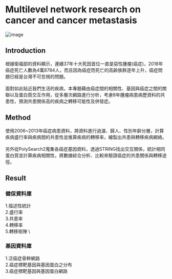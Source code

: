 # Multilevel network research on cancer and cancer metastasis
![image](https://user-images.githubusercontent.com/46376313/181745419-509c5ea7-b831-47b8-b93c-9199413561e7.png)
## Introduction
根據衛福部的資料顯示，連續37年十大死因首位一直是惡性腫瘤(癌症)，2018年癌症死亡人數為4萬8784人，而且因為癌症而死亡的高齡族群逐年上升，癌症問題已經是台灣不可忽視的問題。\
\
面對如此貼近我們生活的疾病，本專題藉由癌症間的相關性、基因與癌症之間的關聯以及蛋白質交互作用，從多層次網路進行分析，考慮8年腫瘤病患病歷資料的共患性，預測共患關係高的疾病之轉移可能性及併發症。

## Method
使用2006~2013年癌症病患資料，將資料進行過濾、歸人、性別年齡分層，計算疾病盛行率與疾病間的共患性並推算疾病的轉移率，繪製出共患與轉移疾病網絡。\
\
另外從PolySearch2蒐集各癌症基因資料，透過STRING找出交互關係，統計相同蛋白質並計算疾病相關性，將數據綜合分析、比較來驗證癌症的共患關係與轉移途徑。
## Result
### 健保資料庫
1.描述性統計\
2.盛行率\
3.共患率\
4.轉移率\
5.轉移矩陣
\
### 基因資料庫
1.泛癌症骨幹網路\
2.癌症標靶基因與基因蛋白之分布\
3.癌症標靶基因與基因蛋白網路
